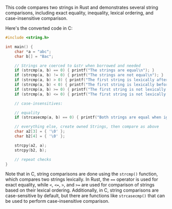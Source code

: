 This code compares two strings in Rust and demonstrates several string comparisons, including exact equality, inequality, lexical ordering, and case-insensitive comparison.

Here's the converted code in C:
```c
#include <string.h>

int main() {
    char *a = "abc";
    char b[] = "Bac";

    // Strings are coerced to &str when borrowed and needed
    if (strcmp(a, b) == 0) { printf("The strings are equal\n"); }
    if (strcmp(a, b) != 0) { printf("The strings are not equal\n"); }
    if (strcmp(a, b) > 0) { printf("The first string is lexically after the second\n"); }
    if (strcmp(a, b) < 0) { printf("The first string is lexically before the second\n"); }
    if (strcmp(a, b) >= 0) { printf("The first string is not lexically before the second\n"); }
    if (strcmp(a, b) <= 0) { printf("The first string is not lexically after the second\n"); }

    // case-insensitives:

    // equality
    if (strcasecmp(a, b) == 0) { printf("Both strings are equal when ignoring case\n"); }

    // everything else, create owned Strings, then compare as above
    char a2[3] = { '\0' };
    char b2[4] = { '\0' };

    strcpy(a2, a);
    strcpy(b2, b);

    // repeat checks
}
```
Note that in C, string comparisons are done using the `strcmp()` function, which compares two strings lexically. In Rust, the `==` operator is used for exact equality, while `<`, `<=`, `>`, and `>=` are used for comparison of strings based on their lexical ordering. Additionally, in C, string comparisons are case-sensitive by default, but there are functions like `strcasecmp()` that can be used to perform case-insensitive comparison.
